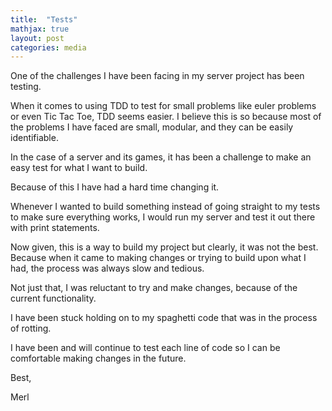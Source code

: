 ```yaml
---
title:  "Tests"
mathjax: true
layout: post
categories: media
---
```


One of the challenges I have been facing in my server project has been testing.

When it comes to using TDD to test for small problems like euler problems or even Tic Tac Toe, TDD seems easier. I believe this is so because most of the problems I have faced are small, modular, and they can be easily identifiable.

In the case of a server and its games, it has been a challenge to make an easy test for what I want to build.

Because of this I have had a hard time changing it.

Whenever I wanted to build something instead of going straight to my tests to make sure everything works, I would run my server and test it out there with print statements.

Now given, this is a way to build my project but clearly, it was not the best. Because when it came to making changes or trying to build upon what I had, the process was always slow and tedious.

Not just that, I was reluctant to try and make changes, because of the current functionality.

I have been stuck holding on to my spaghetti code that was in the process of rotting.

I have been and will continue to test each line of code so I can be comfortable making changes in the future.

Best,

Merl
